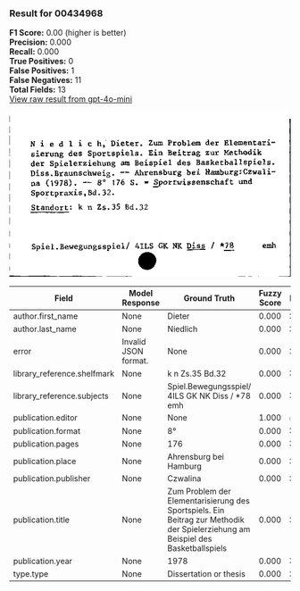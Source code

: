 ### Result for 00434968
**F1 Score:** 0.00 (higher is better)<br>**Precision:** 0.000<br>**Recall:** 0.000<br>**True Positives:** 0<br>**False Positives:** 1<br>**False Negatives:** 11<br>**Total Fields:** 13<br>[View raw result from gpt-4o-mini](https://github.com/RISE-UNIBAS/humanities_data_benchmark/blob/main/results/2025-10-03/T0164/request_T0164_00434968.json)

<img src="https://github.com/RISE-UNIBAS/humanities_data_benchmark/blob/main/benchmarks/zettelkatalog/images/00434968.jpg?raw=true" alt="00434968" width="600px">

| Field | Model Response | Ground Truth | Fuzzy Score | Match |
|-------|----------------|--------------|-------------|-------|
| author.first_name | None | Dieter | 0.000 | ❌ |
| author.last_name | None | Niedlich | 0.000 | ❌ |
| error | Invalid JSON format. | None | 0.000 | ❌ |
| library_reference.shelfmark | None | k n Zs.35 Bd.32 | 0.000 | ❌ |
| library_reference.subjects | None | Spiel.Bewegungsspiel/ 4ILS GK NK Diss / *78 emh | 0.000 | ❌ |
| publication.editor | None | None | 1.000 | ✅ |
| publication.format | None | 8° | 0.000 | ❌ |
| publication.pages | None | 176 | 0.000 | ❌ |
| publication.place | None | Ahrensburg bei Hamburg | 0.000 | ❌ |
| publication.publisher | None | Czwalina | 0.000 | ❌ |
| publication.title | None | Zum Problem der Elementarisierung des Sportspiels. Ein Beitrag zur Methodik der Spielerziehung am Beispiel des Basketballspiels | 0.000 | ❌ |
| publication.year | None | 1978 | 0.000 | ❌ |
| type.type | None | Dissertation or thesis | 0.000 | ❌ |
